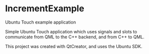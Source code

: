 # IncrementExample
Ubuntu Touch example application 

Simple Ubuntu Touch application which uses signals and slots to communicate from QML to the C++ backend, and from C++ to QML.

This project was created with QtCreator, and uses the Ubuntu SDK.
